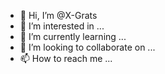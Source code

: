 - 👋 Hi, I’m @X-Grats
- 👀 I’m interested in ...
- 🌱 I’m currently learning ...
- 💞️ I’m looking to collaborate on ...
- 📫 How to reach me ...

<!---
X-Grats/X-Grats is a ✨ special ✨ repository because its `README.md` (this file) appears on your GitHub profile.
You can click the Preview link to take a look at your changes.
--->
